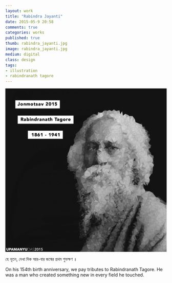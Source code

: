 ```yaml
---
layout: work
title: "Rabindra Jayanti"
date: 2015-05-9 20:58
comments: true
categories: works
published: true
thumb: rabindra_jayanti.jpg
image: rabindra_jayanti.jpg
medium: digital
class: design
tags:
- illustration
- rabindranath tagore
---
```

<img src="/images/works/rabindra_jayanti.jpg" align="middle"/>

হে নূতন, দেখা দিক আর-বার জন্মের প্রথম শুভক্ষণ ॥

On his 154th birth anniversary, we pay tributes to Rabindranath Tagore. He was a man who created something new in every field he touched.